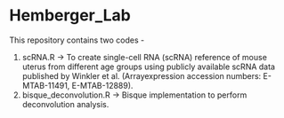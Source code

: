 # Hemberger_Lab

This repository contains two codes -
1. scRNA.R -> To create single-cell RNA (scRNA) reference of mouse uterus from different age groups using publicly available scRNA data published by Winkler et al. (Arrayexpression accession numbers: E-MTAB-11491, E-MTAB-12889).
2.  bisque_deconvolution.R -> Bisque implementation to perform deconvolution analysis.
